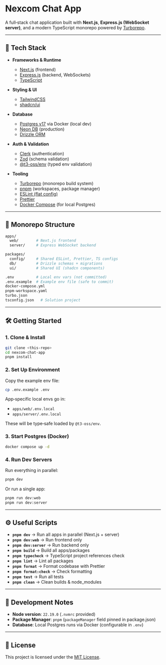 # Nexcom Chat App

A full‑stack chat application built with **Next.js**, **Express.js (WebSocket server)**, and a modern TypeScript monorepo powered by [Turborepo](https://turbo.build/).

---

## 🚀 Tech Stack

- **Frameworks & Runtime**
  - [Next.js](https://nextjs.org/) (frontend)
  - [Express.js](https://expressjs.com/) (backend, WebSockets)
  - [TypeScript](https://www.typescriptlang.org/)

- **Styling & UI**
  - [TailwindCSS](https://tailwindcss.com/)
  - [shadcn/ui](https://ui.shadcn.com/)

- **Database**
  - [Postgres v17](https://www.postgresql.org/) via Docker (local dev)
  - [Neon DB](https://neon.tech/) (production)
  - [Drizzle ORM](https://orm.drizzle.team/)

- **Auth & Validation**
  - [Clerk](https://clerk.dev/) (authentication)
  - [Zod](https://zod.dev/) (schema validation)
  - [@t3-oss/env](https://github.com/t3-oss/env) (typed env validation)

- **Tooling**
  - [Turborepo](https://turbo.build/) (monorepo build system)
  - [pnpm](https://pnpm.io/) (workspaces, package manager)
  - [ESLint (flat config)](https://eslint.org/docs/latest/use/configure/configuration-files-new)
  - [Prettier](https://prettier.io/)
  - [Docker Compose](https://docs.docker.com/compose/) (for local Postgres)

---

## 📂 Monorepo Structure

```bash
apps/
  web/        # Next.js frontend
  server/     # Express WebSocket backend

packages/
  config/     # Shared ESLint, Prettier, TS configs
  db/         # Drizzle schemas + migrations
  ui/         # Shared UI (shadcn components)

.env          # Local env vars (not committed)
.env.example  # Example env file (safe to commit)
docker-compose.yml
pnpm-workspace.yaml
turbo.json
tsconfig.json   # Solution project
```

---

## 🛠️ Getting Started

### 1. Clone & Install

```bash
git clone <this-repo>
cd nexcom-chat-app
pnpm install
```

### 2. Set Up Environment

Copy the example env file:

```bash
cp .env.example .env
```

App‑specific local envs go in:

- `apps/web/.env.local`
- `apps/server/.env.local`

These will be type‑safe loaded by `@t3-oss/env`.

### 3. Start Postgres (Docker)

```bash
docker compose up -d
```

### 4. Run Dev Servers

Run everything in parallel:

```bash
pnpm dev
```

Or run a single app:

```bash
pnpm run dev:web
pnpm run dev:server
```

---

## ⚙️ Useful Scripts

- **`pnpm dev`** → Run all apps in parallel (Next.js + server)
- **`pnpm dev:web`** → Run frontend only
- **`pnpm dev:server`** → Run backend only
- **`pnpm build`** → Build all apps/packages
- **`pnpm typecheck`** → TypeScript project references check
- **`pnpm lint`** → Lint all packages
- **`pnpm format`** → Format codebase with Prettier
- **`pnpm format:check`** → Check formatting
- **`pnpm test`** → Run all tests
- **`pnpm clean`** → Clean builds & node_modules

---

## 🧰 Development Notes

- **Node version**: `22.19.0` (`.nvmrc` provided)
- **Package Manager**: `pnpm` (`packageManager` field pinned in package.json)
- **Database**: Local Postgres runs via Docker (configurable in `.env`)

---

## 📜 License

This project is licensed under the [MIT License](./LICENSE).
